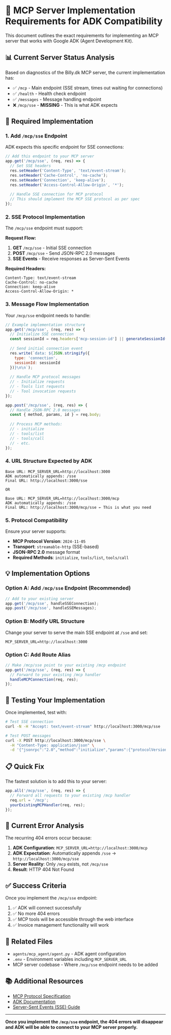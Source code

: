 # 🔧 MCP Server Implementation Requirements for ADK Compatibility

This document outlines the exact requirements for implementing an MCP server that works with Google ADK (Agent Development Kit).

## 📊 Current Server Status Analysis

Based on diagnostics of the Billy.dk MCP server, the current implementation has:

- ✅ `/mcp` - Main endpoint (SSE stream, times out waiting for connections)
- ✅ `/health` - Health check endpoint  
- ✅ `/messages` - Message handling endpoint
- ❌ `/mcp/sse` - **MISSING** - This is what ADK expects

## 🎯 Required Implementation

### 1. Add `/mcp/sse` Endpoint

ADK expects this specific endpoint for SSE connections:

```javascript
// Add this endpoint to your MCP server
app.get('/mcp/sse', (req, res) => {
  // Set SSE headers
  res.setHeader('Content-Type', 'text/event-stream');
  res.setHeader('Cache-Control', 'no-cache');
  res.setHeader('Connection', 'keep-alive');
  res.setHeader('Access-Control-Allow-Origin', '*');
  
  // Handle SSE connection for MCP protocol
  // This should implement the MCP SSE protocol as per spec
});
```

### 2. SSE Protocol Implementation

The `/mcp/sse` endpoint must support:

**Request Flow:**
1. **GET** `/mcp/sse` - Initial SSE connection
2. **POST** `/mcp/sse` - Send JSON-RPC 2.0 messages
3. **SSE Events** - Receive responses as Server-Sent Events

**Required Headers:**
```
Content-Type: text/event-stream
Cache-Control: no-cache
Connection: keep-alive
Access-Control-Allow-Origin: *
```

### 3. Message Flow Implementation

Your `/mcp/sse` endpoint needs to handle:

```javascript
// Example implementation structure
app.get('/mcp/sse', (req, res) => {
  // Initialize SSE connection
  const sessionId = req.headers['mcp-session-id'] || generateSessionId();
  
  // Send initial connection event
  res.write(`data: ${JSON.stringify({
    type: 'connection',
    sessionId: sessionId
  })}\n\n`);
  
  // Handle MCP protocol messages
  // - Initialize requests
  // - Tools list requests  
  // - Tool invocation requests
});

app.post('/mcp/sse', (req, res) => {
  // Handle JSON-RPC 2.0 messages
  const { method, params, id } = req.body;
  
  // Process MCP methods:
  // - initialize
  // - tools/list
  // - tools/call
  // - etc.
});
```

### 4. URL Structure Expected by ADK

```
Base URL: MCP_SERVER_URL=http://localhost:3000
ADK automatically appends: /sse
Final URL: http://localhost:3000/sse

OR

Base URL: MCP_SERVER_URL=http://localhost:3000/mcp  
ADK automatically appends: /sse
Final URL: http://localhost:3000/mcp/sse ← This is what you need
```

### 5. Protocol Compatibility

Ensure your server supports:
- **MCP Protocol Version**: `2024-11-05`
- **Transport**: `streamable-http` (SSE-based)
- **JSON-RPC 2.0** message format
- **Required Methods**: `initialize`, `tools/list`, `tools/call`

## 💡 Implementation Options

### Option A: Add `/mcp/sse` Endpoint (Recommended)

```javascript
// Add to your existing server
app.get('/mcp/sse', handleSSEConnection);
app.post('/mcp/sse', handleSSEMessages);
```

### Option B: Modify URL Structure

Change your server to serve the main SSE endpoint at `/sse` and set:
```
MCP_SERVER_URL=http://localhost:3000
```

### Option C: Add Route Alias

```javascript
// Make /mcp/sse point to your existing /mcp endpoint
app.get('/mcp/sse', (req, res) => {
  // Forward to your existing /mcp handler
  handleMCPConnection(req, res);
});
```

## 🧪 Testing Your Implementation

Once implemented, test with:

```bash
# Test SSE connection
curl -N -H "Accept: text/event-stream" http://localhost:3000/mcp/sse

# Test POST messages
curl -X POST http://localhost:3000/mcp/sse \
  -H "Content-Type: application/json" \
  -d '{"jsonrpc":"2.0","method":"initialize","params":{"protocolVersion":"2024-11-05"},"id":1}'
```

## 📋 Quick Fix

The fastest solution is to add this to your server:

```javascript
app.all('/mcp/sse', (req, res) => {
  // Forward all requests to your existing /mcp handler
  req.url = '/mcp';
  yourExistingMCPHandler(req, res);
});
```

## 🔄 Current Error Analysis

The recurring 404 errors occur because:

1. **ADK Configuration**: `MCP_SERVER_URL=http://localhost:3000/mcp`
2. **ADK Expectation**: Automatically appends `/sse` → `http://localhost:3000/mcp/sse`
3. **Server Reality**: Only `/mcp` exists, not `/mcp/sse`
4. **Result**: HTTP 404 Not Found

## ✅ Success Criteria

Once you implement the `/mcp/sse` endpoint:

1. ✅ ADK will connect successfully
2. ✅ No more 404 errors
3. ✅ MCP tools will be accessible through the web interface
4. ✅ Invoice management functionality will work

## 🔗 Related Files

- `agents/mcp_agent/agent.py` - ADK agent configuration
- `.env` - Environment variables including `MCP_SERVER_URL`
- MCP server codebase - Where `/mcp/sse` endpoint needs to be added

## 📚 Additional Resources

- [MCP Protocol Specification](https://spec.modelcontextprotocol.io/)
- [ADK Documentation](https://developers.google.com/adk)
- [Server-Sent Events (SSE) Guide](https://developer.mozilla.org/en-US/docs/Web/API/Server-sent_events)

---

**Once you implement the `/mcp/sse` endpoint, the 404 errors will disappear and ADK will be able to connect to your MCP server properly.** 
